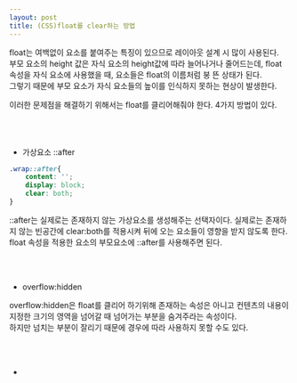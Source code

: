 ```yaml
---
layout: post
title: (CSS)float를 clear하는 방법
---
```


float는 여백없이 요소를 붙여주는 특징이 있으므로 레이아웃 설계 시 많이 사용된다.  
부모 요소의 height 값은 자식 요소의 height값에 따라 늘어나거나 줄어드는데, float 속성을 자식 요소에 사용했을 때, 요소들은 float의 이름처럼 붕 뜬 상태가 된다.  
그렇기 때문에 부모 요소가 자식 요소들의 높이를 인식하지 못하는 현상이 발생한다.

이러한 문제점을 해결하기 위해서는 float를 클리어해줘야 한다. 4가지 방법이 있다.  
<br>
<br>
<br>


* 가상요소 ::after

``` css
.wrap::after{
    content: '';
    display: block;
    clear: both;
}
```


::after는 실제로는 존재하지 않는 가상요소를 생성해주는 선택자이다. 실제로는 존재하지 않는 빈공간에 clear:both를 적용시켜 뒤에 오는 요소들이 영향을 받지 않도록 한다.  
float 속성을 적용한 요소의 부모요소에 ::after를 사용해주면 된다.


<br>
<br>

+ overflow:hidden

overflow:hidden은 float를 클리어 하기위해 존재하는 속성은 아니고 컨텐츠의 내용이 지정한 크기의 영역을 넘어갈 때 넘어가는 부분을 숨겨주라는 속성이다.  
하지만 넘치는 부분이 잘리기 때문에 경우에 따라 사용하지 못할 수도 있다.

<br>
<br>

+ 



